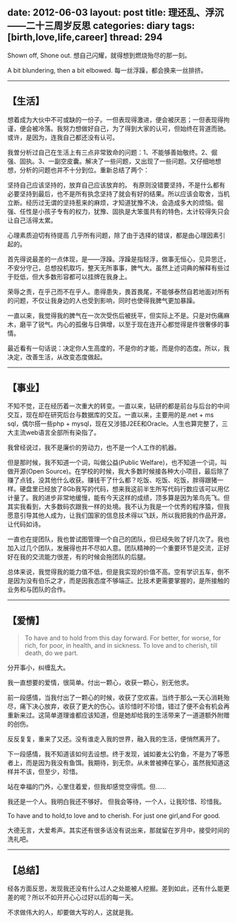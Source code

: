 date: 2012-06-03
layout: post
title: 理还乱、浮沉——二十三周岁反思
categories: diary
tags: [birth,love,life,career]
thread: 294
---

Shown off, Shone out.
想自己闪耀，就得想到燃烧殆尽的那一刻。

A bit blundering, then a bit elbowed.
每一丝浮躁，都会换来一丝排挤。

---

## 【生活】

想着成为大伙中不可或缺的一份子。一但表现得激进，便会被厌恶；一但表现得拘谨，便会被冷落。我努力想做好自己，为了得到大家的认可，但始终在背道而驰。或许，是因为，连我自己都还没有认可。

<!-- more -->

我曽分析过自己在生活上有三点非常致命的问题：1、不能够善始敬终。2、倔强、固执。3、一副空皮囊。解决了一些问题，又出现了一些问题。又仔细地想想，分析的问题也并不十分到位。重新总结了两个：

坚持自己应该坚持的，放弃自己应该放弃的。
有原则没错要坚持，不是什么都有必要坚持到最后，也不是所有执念坚持了就会有好的结果。所以应该会取舍，当机立断。经历过无谓的坚持惹来的麻烦，才知道犹豫不决，会造成多大的烦恼。倔强、任性是小孩子专有的权力，犹豫、固执是大笨蛋共有的特色，太计较得失只会让自己活得太累。

心理素质迫切有待提高
几乎所有问题，除了由于选择的错误，都是由心理因素引起的。

首先得说最差的一点体现，是——浮躁。浮躁是指轻浮，做事无恒心，见异思迁，不安分守己，总想投机取巧，整天无所事事，脾气大。虽然上述词典的解释有些过于贬低，但大多数形容都可以挂牌在我身上。

荣辱之责，在乎己而不在乎人。患得患失，畏首畏尾，不能够泰然自若地面对所有的问题，不仅让我身边的人也受到影响，同时也使得我脾气更加暴躁。

一直以来，我觉得我的脾气在一次次受伤后被抚平，但实际上不是。只是对伤痛麻木，磨平了锐气。内心的孤傲与日俱增，以至于现在连开心都觉得是件很奢侈的事情。

最近看有一句话说：决定你人生高度的，不是你的才能，而是你的态度。所以，我决定，改善生活，从改变态度做起。

---

## 【事业】

不知不觉，正在经历着一次重大的转变。一直以来，钻研的都是前台与后台的中间交互，现在却在研究后台与数据库的交互。一直以来，主要用的是.net + ms sql，偶尔搭一些php + mysql，现在又涉猎J2EE和Oracle。人生也算完整了，三大主流web语言全部所有染指了。

我曾经说过，我不是廉价的劳动力，也不是一个人工作的机器。

但是那时候，我不知道一个词，叫做公益(Public Welfare)，也不知道一个词，叫做开源(Open Source)。在学校的时候，我大多数时候接各种大小项目，最后除了赚了点钱，没其他什么收获。赚钱干了什么都？吃饭、吃饭、吃饭，胖得跟猪一样。硬盘里已经放了8Gb我写的代码，想来我这前半生所写代码行数应该可以用亿计量了。我的进步非常地缓慢，能有今天这样的成绩，顶多算是因为笨鸟先飞。但其实我看到，大多数码农跟我一样的处境。我不认为我是一个优秀的程序猿，但我愿意引导其他人成为，让我们国家的信息技术得以飞跃，所以我把我的作品开源，让代码如诗。



一直也在提团队，我也曽试图管理一个自己的团队，但已经失败了好几次了。我也加入过几个团队，发展得也并不尽如人意。团队精神的一个重要环节是交流，正好好在我的交流能力很差，有的时候会拖团队的后腿。

总体来说，我觉得我的能力值不低，但是我实现的价值不高。空有学识五车，倒不是因为没有伯乐之才，而是因我态度不够端正。比技术更需要掌握的，是所接触的业务和与团队的合作。

---

## 【爱情】

>To have and to hold from this day forward. For better, for worse, for rich, for poor, in health, and in sickness. To love and to cherish, till death, do we part.

分开事小，纠缠乱大。

我一直想要的爱情，很简单。付出一颗心，收获一颗心，别无他求。

前一段感情，当我付出了一颗心的时候，收获了空欢喜。当终于那么一天心消耗殆尽，痛下决心放弃，收获了更大的伤心。该珍惜时不珍惜，错过了便不会有机会再重新来过。这简单道理谁都应该知道，但是她却给我的生活带来了一道道额外附赠的创伤。

反反复复，重来了又还。没有谁走入我的世界，融入我的生活，便悄然离开了。

下一段感情，我不知道该如何去设想。终于发现，诚如姜太公钓鱼，不是为了等愿者上，而是因为我没有鱼饵。我期待，到无奈。从未曽被捧在掌心，虽然我知道这样并不该，但至少，珍惜。

站在幸福的门外，心里住着爱，但我却感觉空得慌。但……

我还是一个人。我明白我还不够好。
但我会等待，一个人，让我珍惜、珍惜我。

To have and to hold,to love and to cherish.
For just one girl,and For good.

大德无言，大爱希声。其实还有很多话没有说出来，那就留在岁月中，接受时间的洗礼吧。

---

## 【总结】

经各方面反思，发现我还没有什么过人之处能被人挖掘。差到如此，还有什么能更差的呢？所以不如开开心心过好以后的每一天。

不求做伟大的人，却要做大写的人，这就是我。
